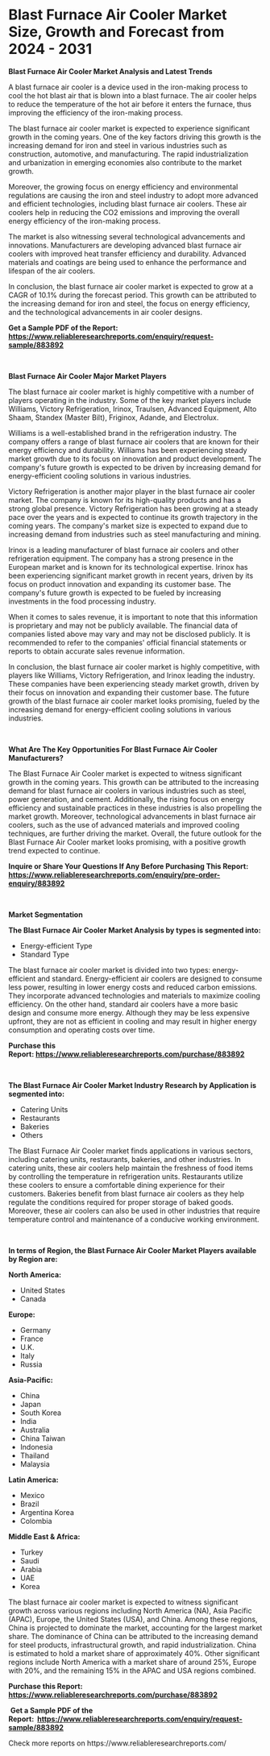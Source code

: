 <p><h1>Blast Furnace Air Cooler Market Size, Growth and Forecast from 2024 - 2031</h1></p><p><strong>Blast Furnace Air Cooler Market Analysis and Latest Trends</strong></p>
<p><p>A blast furnace air cooler is a device used in the iron-making process to cool the hot blast air that is blown into a blast furnace. The air cooler helps to reduce the temperature of the hot air before it enters the furnace, thus improving the efficiency of the iron-making process.</p><p>The blast furnace air cooler market is expected to experience significant growth in the coming years. One of the key factors driving this growth is the increasing demand for iron and steel in various industries such as construction, automotive, and manufacturing. The rapid industrialization and urbanization in emerging economies also contribute to the market growth.</p><p>Moreover, the growing focus on energy efficiency and environmental regulations are causing the iron and steel industry to adopt more advanced and efficient technologies, including blast furnace air coolers. These air coolers help in reducing the CO2 emissions and improving the overall energy efficiency of the iron-making process.</p><p>The market is also witnessing several technological advancements and innovations. Manufacturers are developing advanced blast furnace air coolers with improved heat transfer efficiency and durability. Advanced materials and coatings are being used to enhance the performance and lifespan of the air coolers.</p><p>In conclusion, the blast furnace air cooler market is expected to grow at a CAGR of 10.1% during the forecast period. This growth can be attributed to the increasing demand for iron and steel, the focus on energy efficiency, and the technological advancements in air cooler designs.</p></p>
<p><strong>Get a Sample PDF of the Report:&nbsp; <a href="https://www.reliableresearchreports.com/enquiry/request-sample/883892">https://www.reliableresearchreports.com/enquiry/request-sample/883892</a></strong></p>
<p>&nbsp;</p>
<p><strong>Blast Furnace Air Cooler Major Market Players</strong></p>
<p><p>The blast furnace air cooler market is highly competitive with a number of players operating in the industry. Some of the key market players include Williams, Victory Refrigeration, Irinox, Traulsen, Advanced Equipment, Alto Shaam, Standex (Master Bilt), Friginox, Adande, and Electrolux.</p><p>Williams is a well-established brand in the refrigeration industry. The company offers a range of blast furnace air coolers that are known for their energy efficiency and durability. Williams has been experiencing steady market growth due to its focus on innovation and product development. The company's future growth is expected to be driven by increasing demand for energy-efficient cooling solutions in various industries.</p><p>Victory Refrigeration is another major player in the blast furnace air cooler market. The company is known for its high-quality products and has a strong global presence. Victory Refrigeration has been growing at a steady pace over the years and is expected to continue its growth trajectory in the coming years. The company's market size is expected to expand due to increasing demand from industries such as steel manufacturing and mining.</p><p>Irinox is a leading manufacturer of blast furnace air coolers and other refrigeration equipment. The company has a strong presence in the European market and is known for its technological expertise. Irinox has been experiencing significant market growth in recent years, driven by its focus on product innovation and expanding its customer base. The company's future growth is expected to be fueled by increasing investments in the food processing industry.</p><p>When it comes to sales revenue, it is important to note that this information is proprietary and may not be publicly available. The financial data of companies listed above may vary and may not be disclosed publicly. It is recommended to refer to the companies' official financial statements or reports to obtain accurate sales revenue information.</p><p>In conclusion, the blast furnace air cooler market is highly competitive, with players like Williams, Victory Refrigeration, and Irinox leading the industry. These companies have been experiencing steady market growth, driven by their focus on innovation and expanding their customer base. The future growth of the blast furnace air cooler market looks promising, fueled by the increasing demand for energy-efficient cooling solutions in various industries.</p></p>
<p>&nbsp;</p>
<p><strong>What Are The Key Opportunities For Blast Furnace Air Cooler Manufacturers?</strong></p>
<p><p>The Blast Furnace Air Cooler market is expected to witness significant growth in the coming years. This growth can be attributed to the increasing demand for blast furnace air coolers in various industries such as steel, power generation, and cement. Additionally, the rising focus on energy efficiency and sustainable practices in these industries is also propelling the market growth. Moreover, technological advancements in blast furnace air coolers, such as the use of advanced materials and improved cooling techniques, are further driving the market. Overall, the future outlook for the Blast Furnace Air Cooler market looks promising, with a positive growth trend expected to continue.</p></p>
<p><strong>Inquire or Share Your Questions If Any Before Purchasing This Report: <a href="https://www.reliableresearchreports.com/enquiry/pre-order-enquiry/883892">https://www.reliableresearchreports.com/enquiry/pre-order-enquiry/883892</a></strong></p>
<p>&nbsp;</p>
<p><strong>Market Segmentation</strong></p>
<p><strong>The Blast Furnace Air Cooler Market Analysis by types is segmented into:</strong></p>
<p><ul><li>Energy-efficient Type</li><li>Standard Type</li></ul></p>
<p><p>The blast furnace air cooler market is divided into two types: energy-efficient and standard. Energy-efficient air coolers are designed to consume less power, resulting in lower energy costs and reduced carbon emissions. They incorporate advanced technologies and materials to maximize cooling efficiency. On the other hand, standard air coolers have a more basic design and consume more energy. Although they may be less expensive upfront, they are not as efficient in cooling and may result in higher energy consumption and operating costs over time.</p></p>
<p><strong>Purchase this Report:&nbsp;<a href="https://www.reliableresearchreports.com/purchase/883892">https://www.reliableresearchreports.com/purchase/883892</a></strong></p>
<p>&nbsp;</p>
<p><strong>The Blast Furnace Air Cooler Market Industry Research by Application is segmented into:</strong></p>
<p><ul><li>Catering Units</li><li>Restaurants</li><li>Bakeries</li><li>Others</li></ul></p>
<p><p>The Blast Furnace Air Cooler market finds applications in various sectors, including catering units, restaurants, bakeries, and other industries. In catering units, these air coolers help maintain the freshness of food items by controlling the temperature in refrigeration units. Restaurants utilize these coolers to ensure a comfortable dining experience for their customers. Bakeries benefit from blast furnace air coolers as they help regulate the conditions required for proper storage of baked goods. Moreover, these air coolers can also be used in other industries that require temperature control and maintenance of a conducive working environment.</p></p>
<p>&nbsp;</p>
<p><strong>In terms of Region, the Blast Furnace Air Cooler Market Players available by Region are:</strong></p>
<p>
    <p> <strong> North America: </strong>
        <ul>
            <li>United States</li>
            <li>Canada</li>
        </ul>
        </p> 
    <p> <strong> Europe: </strong>
        <ul>
            <li>Germany</li>
            <li>France</li>
            <li>U.K.</li>
            <li>Italy</li>
            <li>Russia</li>
        </ul>
        </p> 
    <p> <strong> Asia-Pacific: </strong>
        <ul>
            <li>China</li>
            <li>Japan</li>
            <li>South Korea</li>
            <li>India</li>
            <li>Australia</li>
            <li>China Taiwan</li>
            <li>Indonesia</li>
            <li>Thailand</li>
            <li>Malaysia</li>
        </ul>
        </p> 
    <p> <strong> Latin America: </strong>
        <ul>
            <li>Mexico</li>
            <li>Brazil</li>
            <li>Argentina Korea</li>
            <li>Colombia</li>
        </ul>
        </p> 
    <p> <strong> Middle East & Africa: </strong>
        <ul>
            <li>Turkey</li>
            <li>Saudi</li>
            <li>Arabia</li>
            <li>UAE</li>
            <li>Korea</li>
        </ul>
    </p>
    </p>
<p><p>The blast furnace air cooler market is expected to witness significant growth across various regions including North America (NA), Asia Pacific (APAC), Europe, the United States (USA), and China. Among these regions, China is projected to dominate the market, accounting for the largest market share. The dominance of China can be attributed to the increasing demand for steel products, infrastructural growth, and rapid industrialization. China is estimated to hold a market share of approximately 40%. Other significant regions include North America with a market share of around 25%, Europe with 20%, and the remaining 15% in the APAC and USA regions combined.</p></p>
<p><strong>Purchase this Report: <a href="https://www.reliableresearchreports.com/purchase/883892">https://www.reliableresearchreports.com/purchase/883892</a></strong></p>
<p>&nbsp;<strong>Get a Sample PDF of the Report:&nbsp;&nbsp;<a href="https://www.reliableresearchreports.com/enquiry/request-sample/883892">https://www.reliableresearchreports.com/enquiry/request-sample/883892</a></strong></p>
<p><strong></strong></p>
<p>Check more reports on https://www.reliableresearchreports.com/</p>